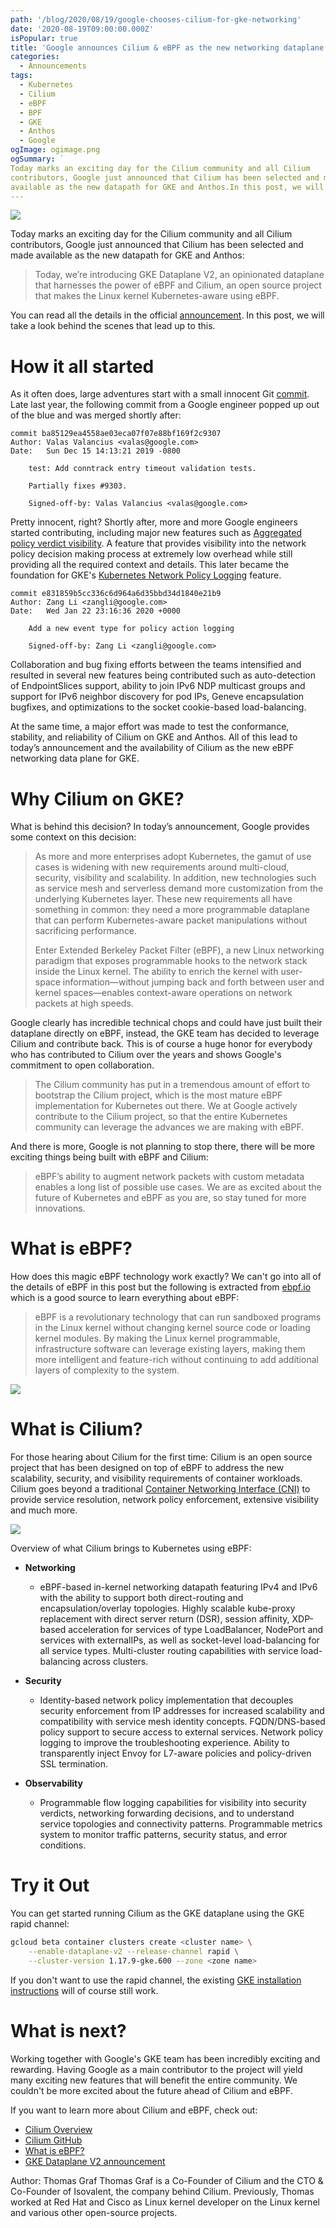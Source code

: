 ```yaml
---
path: '/blog/2020/08/19/google-chooses-cilium-for-gke-networking'
date: '2020-08-19T09:00:00.000Z'
isPopular: true
title: 'Google announces Cilium & eBPF as the new networking dataplane for GKE'
categories:
  - Announcements
tags:
  - Kubernetes
  - Cilium
  - eBPF
  - BPF
  - GKE
  - Anthos
  - Google
ogImage: ogimage.png
ogSummary: `
Today marks an exciting day for the Cilium community and all Cilium
contributors, Google just announced that Cilium has been selected and made
available as the new datapath for GKE and Anthos.In this post, we will take a look behind the scenes that lead up to this.`
---
```


![](ogimage.png)

Today marks an exciting day for the Cilium community and all Cilium
contributors, Google just announced that Cilium has been selected and made
available as the new datapath for GKE and Anthos:

> Today, we’re introducing GKE Dataplane V2, an opinionated dataplane that
> harnesses the power of eBPF and Cilium, an open source project that makes the
> Linux kernel Kubernetes-aware using eBPF.

You can read all the details in the official
[announcement](https://cloud.google.com/blog/products/containers-kubernetes/bringing-ebpf-and-cilium-to-google-kubernetes-engine).
In this post, we will take a look behind the scenes that lead up to this.

# How it all started

As it often does, large adventures start with a small innocent
Git [commit](https://github.com/cilium/cilium/commit/ba85129ea4558ae03eca07f07e88bf169f2c9307).
Late last year, the following commit from a Google engineer popped up out of the
blue and was merged shortly after:

```
commit ba85129ea4558ae03eca07f07e88bf169f2c9307
Author: Valas Valancius <valas@google.com>
Date:   Sun Dec 15 14:13:21 2019 -0800

    test: Add conntrack entry timeout validation tests.

    Partially fixes #9303.

    Signed-off-by: Valas Valancius <valas@google.com>
```

Pretty innocent, right? Shortly after, more and more Google engineers started
contributing, including major new features such as [Aggregated policy verdict
visibility](https://github.com/cilium/cilium/pull/9943). A feature that
provides visibility into the network policy decision making process at
extremely low overhead while still providing all the required context and
details. This later became the foundation for GKE's [Kubernetes Network Policy
Logging](https://cloud.google.com/kubernetes-engine/docs/how-to/network-policy-logging) feature.

```
commit e831859b5cc336c6d964a6d35bbd34d1840e21b9
Author: Zang Li <zangli@google.com>
Date:   Wed Jan 22 23:16:36 2020 +0000

    Add a new event type for policy action logging

    Signed-off-by: Zang Li <zangli@google.com>
```

Collaboration and bug fixing efforts between the teams intensified and resulted
in several new features being contributed such as auto-detection of
EndpointSlices support, ability to join IPv6 NDP multicast groups and support
for IPv6 neighbor discovery for pod IPs, Geneve encapsulation bugfixes, and
optimizations to the socket cookie-based load-balancing.

At the same time, a major effort was made to test the conformance, stability,
and reliability of Cilium on GKE and Anthos. All of this lead to today’s
announcement and the availability of Cilium as the new eBPF networking data
plane for GKE.

# Why Cilium on GKE?

What is behind this decision? In today’s announcement, Google provides some
context on this decision:

> As more and more enterprises adopt Kubernetes, the gamut of use cases is
> widening with new requirements around multi-cloud, security, visibility and
> scalability. In addition, new technologies such as service mesh and
> serverless demand more customization from the underlying Kubernetes layer.
> These new requirements all have something in common: they need a more
> programmable dataplane that can perform Kubernetes-aware packet manipulations
> without sacrificing performance.
>
> Enter Extended Berkeley Packet Filter (eBPF), a new Linux networking paradigm
> that exposes programmable hooks to the network stack inside the Linux kernel.
> The ability to enrich the kernel with user-space information—without jumping
> back and forth between user and kernel spaces—enables context-aware
> operations on network packets at high speeds.

Google clearly has incredible technical chops and could have just built their
dataplane directly on eBPF, instead, the GKE team has decided to leverage
Cilium and contribute back. This is of course a huge honor for everybody who
has contributed to Cilium over the years and shows Google's commitment to open
collaboration.

> The Cilium community has put in a tremendous amount of effort to bootstrap
> the Cilium project, which is the most mature eBPF implementation for
> Kubernetes out there. We at Google actively contribute to the Cilium project,
> so that the entire Kubernetes community can leverage the advances we are
> making with eBPF.

And there is more, Google is not planning to stop there, there will be more
exciting things being built with eBPF and Cilium:

> eBPF’s ability to augment network packets with custom metadata enables a long
> list of possible use cases. We are as excited about the future of Kubernetes
> and eBPF as you are, so stay tuned for more innovations.

# What is eBPF?

How does this magic eBPF technology work exactly? We can't go into all of the
details of eBPF in this post but the following is extracted from
[ebpf.io](https://ebpf.io) which is a good source to learn everything about
eBPF:

> eBPF is a revolutionary technology that can run sandboxed programs in the
> Linux kernel without changing kernel source code or loading kernel modules.
> By making the Linux kernel programmable, infrastructure software can leverage
> existing layers, making them more intelligent and feature-rich without
> continuing to add additional layers of complexity to the system.

![](goebpf.png)

# What is Cilium?

For those hearing about Cilium for the first time:
Cilium is an open source project that has been designed on top of eBPF to
address the new scalability, security, and visibility requirements of
container workloads. Cilium goes beyond a traditional [Container Networking
Interface
(CNI)](https://kubernetes.io/docs/concepts/extend-kubernetes/compute-storage-net/network-plugins/#cni)
to provide service resolution, network policy enforcement, extensive visibility
and much more.

![](cilium.png)

Overview of what Cilium brings to Kubernetes using eBPF:

- **Networking**

  - eBPF-based in-kernel networking datapath featuring IPv4 and IPv6 with the
    ability to support both direct-routing and encapsulation/overlay
    topologies. Highly scalable kube-proxy replacement with direct server
    return (DSR), session affinity, XDP-based acceleration for services of type
    LoadBalancer, NodePort and services with externalIPs, as well as
    socket-level load-balancing for all service types. Multi-cluster
    routing capabilities with service load-balancing across clusters.

- **Security**

  - Identity-based network policy implementation that decouples security
    enforcement from IP addresses for increased scalability and compatibility
    with service mesh identity concepts. FQDN/DNS-based policy support to
    secure access to external services. Network policy logging to improve the
    troubleshooting experience. Ability to transparently inject Envoy for
    L7-aware policies and policy-driven SSL termination.

- **Observability**

  - Programmable flow logging capabilities for visibility into security verdicts,
    networking forwarding decisions, and to understand service topologies and
    connectivity patterns. Programmable metrics system to monitor traffic
    patterns, security status, and error conditions.

# Try it Out

You can get started running Cilium as the GKE dataplane using the GKE rapid channel:

```bash
gcloud beta container clusters create <cluster name> \
    --enable-dataplane-v2 --release-channel rapid \
    --cluster-version 1.17.9-gke.600 --zone <zone name>
```

If you don't want to use the rapid channel, the existing [GKE installation
instructions](https://docs.cilium.io/en/stable/gettingstarted/k8s-install-gke/)
will of course still work.

# What is next?

Working together with Google's GKE team has been incredibly exciting and
rewarding. Having Google as a main contributor to the project will yield many
exciting new features that will benefit the entire community. We couldn't be
more excited about the future ahead of Cilium and eBPF.

If you want to learn more about Cilium and eBPF, check out:

- [Cilium Overview](https://cilium.io/)
- [Cilium GitHub](https://github.com/cilium/cilium)
- [What is eBPF?](https://ebpf.io/)
- [GKE Dataplane V2 announcement](https://cloud.google.com/blog/products/containers-kubernetes/bringing-ebfp-and-cilium-to-google-kubernetes-engine)

<div class="blog-authors">
  <div class="blog-author">
    <span class="blog-author-header">
      Author: Thomas Graf
    </span>
    <span class="blog-author-bio">
    Thomas Graf is a Co-Founder of Cilium and the CTO & Co-Founder of
    Isovalent, the company behind Cilium. Previously, Thomas worked at Red Hat
    and Cisco as Linux kernel developer on the Linux kernel and various other
    open-source projects.
    </span>
  </div>
</div>
